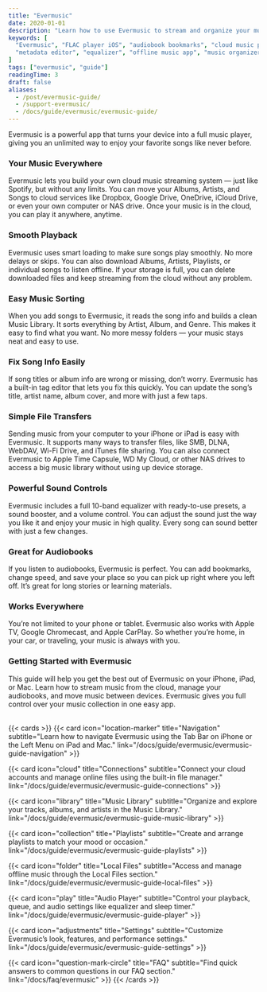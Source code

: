 ```yaml
---
title: "Evermusic"
date: 2020-01-01
description: "Learn how to use Evermusic to stream and organize your music library, create playlists, manage metadata, and enjoy audiobooks on iPhone, iPad, or Mac."
keywords: [
  "Evermusic", "FLAC player iOS", "audiobook bookmarks", "cloud music player", 
  "metadata editor", "equalizer", "offline music app", "music organizer"
]
tags: ["evermusic", "guide"]
readingTime: 3
draft: false
aliases:
  - /post/evermusic-guide/
  - /support-evermusic/
  - /docs/guide/evermusic/evermusic-guide/
---
```


Evermusic is a powerful app that turns your device into a full music player, giving you an unlimited way to enjoy your favorite songs like never before.

### Your Music Everywhere

Evermusic lets you build your own cloud music streaming system — just like Spotify, but without any limits. You can move your Albums, Artists, and Songs to cloud services like Dropbox, Google Drive, OneDrive, iCloud Drive, or even your own computer or NAS drive. Once your music is in the cloud, you can play it anywhere, anytime.

### Smooth Playback

Evermusic uses smart loading to make sure songs play smoothly. No more delays or skips. You can also download Albums, Artists, Playlists, or individual songs to listen offline. If your storage is full, you can delete downloaded files and keep streaming from the cloud without any problem.

### Easy Music Sorting

When you add songs to Evermusic, it reads the song info and builds a clean Music Library. It sorts everything by Artist, Album, and Genre. This makes it easy to find what you want. No more messy folders — your music stays neat and easy to use.

### Fix Song Info Easily

If song titles or album info are wrong or missing, don’t worry. Evermusic has a built-in tag editor that lets you fix this quickly. You can update the song’s title, artist name, album cover, and more with just a few taps.

### Simple File Transfers

Sending music from your computer to your iPhone or iPad is easy with Evermusic. It supports many ways to transfer files, like SMB, DLNA, WebDAV, Wi-Fi Drive, and iTunes file sharing. You can also connect Evermusic to Apple Time Capsule, WD My Cloud, or other NAS drives to access a big music library without using up device storage.

### Powerful Sound Controls

Evermusic includes a full 10-band equalizer with ready-to-use presets, a sound booster, and a volume control. You can adjust the sound just the way you like it and enjoy your music in high quality. Every song can sound better with just a few changes.

### Great for Audiobooks

If you listen to audiobooks, Evermusic is perfect. You can add bookmarks, change speed, and save your place so you can pick up right where you left off. It’s great for long stories or learning materials.

### Works Everywhere

You’re not limited to your phone or tablet. Evermusic also works with Apple TV, Google Chromecast, and Apple CarPlay. So whether you’re home, in your car, or traveling, your music is always with you.

### Getting Started with Evermusic

This guide will help you get the best out of Evermusic on your iPhone, iPad, or Mac. Learn how to stream music from the cloud, manage your audiobooks, and move music between devices. Evermusic gives you full control over your music collection in one easy app.<br><br>


{{< cards >}}
  {{< card icon="location-marker" title="Navigation" subtitle="Learn how to navigate Evermusic using the Tab Bar on iPhone or the Left Menu on iPad and Mac." link="/docs/guide/evermusic/evermusic-guide-navigation" >}}

  {{< card icon="cloud" title="Connections" subtitle="Connect your cloud accounts and manage online files using the built-in file manager." link="/docs/guide/evermusic/evermusic-guide-connections" >}}

  {{< card icon="library" title="Music Library" subtitle="Organize and explore your tracks, albums, and artists in the Music Library." link="/docs/guide/evermusic/evermusic-guide-music-library" >}}

  {{< card icon="collection" title="Playlists" subtitle="Create and arrange playlists to match your mood or occasion." link="/docs/guide/evermusic/evermusic-guide-playlists" >}}

  {{< card icon="folder" title="Local Files" subtitle="Access and manage offline music through the Local Files section." link="/docs/guide/evermusic/evermusic-guide-local-files" >}}

  {{< card icon="play" title="Audio Player" subtitle="Control your playback, queue, and audio settings like equalizer and sleep timer." link="/docs/guide/evermusic/evermusic-guide-player" >}}

  {{< card icon="adjustments" title="Settings" subtitle="Customize Evermusic’s look, features, and performance settings." link="/docs/guide/evermusic/evermusic-guide-settings" >}}

  {{< card icon="question-mark-circle" title="FAQ" subtitle="Find quick answers to common questions in our FAQ section." link="/docs/faq/evermusic" >}}
{{< /cards >}}